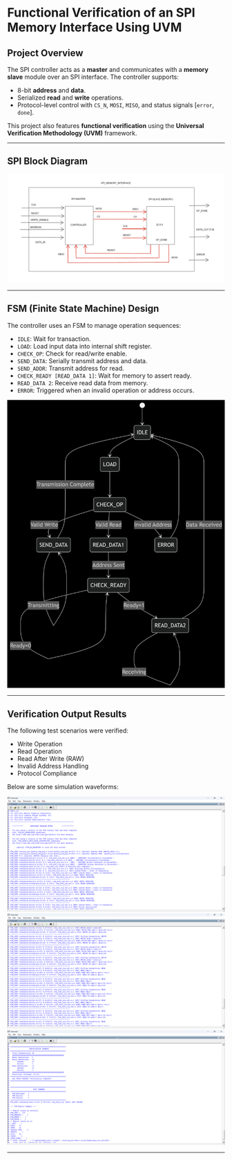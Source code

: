 # Functional Verification of an SPI Memory Interface Using UVM

## Project Overview

The SPI controller acts as a **master** and communicates with a **memory slave** module over an SPI interface. The controller supports:

- 8-bit **address** and **data**.
- Serialized **read** and **write** operations.
- Protocol-level control with `CS_N`, `MOSI`, `MISO`, and status signals [`error`, `done`].

This project also features **functional verification** using the **Universal Verification Methodology (UVM)** framework.

---

## SPI Block Diagram

![SPI Block Diagram](images/Schematic_.png)

---

## FSM (Finite State Machine) Design

The controller uses an FSM to manage operation sequences:

- `IDLE`: Wait for transaction.
- `LOAD`: Load input data into internal shift register.
- `CHECK_OP`: Check for read/write enable.
- `SEND_DATA`: Serially transmit address and data.
- `SEND_ADDR`: Transmit address for read.
- `CHECK_READY [READ_DATA 1]`: Wait for memory to assert ready.
- `READ_DATA 2`: Receive read data from memory.
- `ERROR`: Triggered when an invalid operation or address occurs.

![FSM Diagram](images/Controller.png)

---

## Verification Output Results

The following test scenarios were verified:

- Write Operation
- Read Operation
- Read After Write (RAW)
- Invalid Address Handling
- Protocol Compliance

Below are some simulation waveforms:


![Write Transaction](images/1.png)
![Read Transaction](images/2.png)
![Read After Write](images/3.png)

---

